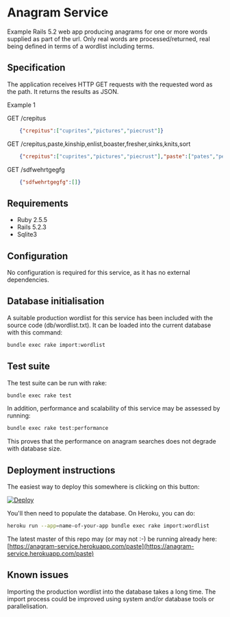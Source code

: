 # Anagram Service

Example Rails 5.2 web app producing anagrams for one or more words supplied as part of the url.  Only real words are processed/returned, real being defined in terms of a wordlist including terms.

## Specification

The application receives HTTP GET requests with the requested word as the path. It returns the results as JSON.

Example 1

GET /crepitus
```json
    {"crepitus":["cuprites","pictures","piecrust"]}
```

GET /crepitus,paste,kinship,enlist,boaster,fresher,sinks,knits,sort
```json
    {"crepitus":["cuprites","pictures","piecrust"],"paste":["pates","peats","septa","spate","tapes","tepas"],"kinship":["pinkish"],"enlist":["elints","inlets","listen","silent","tinsel"],"boaster":["boaters","borates","rebatos","sorbate"],"fresher":["refresh"],"sinks":["skins"],"knits":["skint","stink","tinks"],"sort":["orts","rots","stor","tors"]}
```

GET /sdfwehrtgegfg
```json
    {"sdfwehrtgegfg":[]}
```

## Requirements

* Ruby 2.5.5
* Rails 5.2.3
* Sqlite3

## Configuration

No configuration is required for this service, as it has no external dependencies.

## Database initialisation

A suitable production wordlist for this service has been included with the source code (db/wordlist.txt). It can be loaded into the current database with this command:

```bash
bundle exec rake import:wordlist
```

## Test suite

The test suite can be run with rake:

```bash
bundle exec rake test
```

In addition, performance and scalability of this service may be assessed by running:

```bash
bundle exec rake test:performance
```

This proves that the performance on anagram searches does not degrade with database size.

## Deployment instructions

The easiest way to deploy this somewhere is clicking on this button:

[![Deploy](https://www.herokucdn.com/deploy/button.svg)](https://heroku.com/deploy)

You'll then need to populate the database. On Heroku, you can do:

```bash
heroku run --app=name-of-your-app bundle exec rake import:wordlist
```

The latest master of this repo may (or may not :-) be running already here: [https://anagram-service.herokuapp.com/paste](https://anagram-service.herokuapp.com/paste)

## Known issues

Importing the production wordlist into the database takes a long time. The import process could be improved using system and/or database tools or parallelisation.

